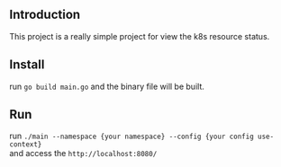 ## Introduction  
This project is a really simple project for view the k8s resource status.

## Install
run `go build main.go` and the binary file will be built.

## Run
run `./main --namespace {your namespace} --config {your config use-context}`  
and access the `http://localhost:8080/`